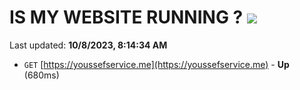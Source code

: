 # IS MY WEBSITE RUNNING ? [![](https://img.shields.io/static/v1?label=Sponsor&message=%E2%9D%A4&logo=GitHub&color=%23fe8e86)](https://github.com/sponsors/<username>)

Last updated: **10/8/2023, 8:14:34 AM**

- `GET` [https://youssefservice.me](https://youssefservice.me) - **Up** (680ms)
